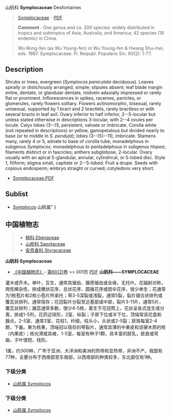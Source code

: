 山矾科 **Symplocaceae** Desfontaines

> [Symplocaceae](http://www.iplant.cn/info/Symplocaceae?t=foc) - [PDF](http://www.iplant.cn/foc/pdf/Symplocaceae.pdf)

> **Comment** : 
> One genus and ca. 200 species: widely distributed in tropics and subtropics of Asia, Australia, and America; 42 species (18 endemic) in China.
> 
> Wu Rong-fen (as Wu Young-fen) *in* Wu Young-fen & Hwang Shu-mei, eds. 1987. Symplocaceae. Fl. Reipubl. Popularis Sin. 60(2): 1-77.

## Description

Shrubs or trees, evergreen (*Symplocos paniculata* deciduous). Leaves spirally or distichously arranged, simple; stipules absent; leaf blade margin entire, dentate, or glandular dentate, midvein adaxially impressed or rarely flat or prominent. Inflorescences in spikes, racemes, panicles, or glomerules, rarely flowers solitary. Flowers actinomorphic, bisexual, rarely unisexual, supported by 1 bract and 2 bractlets, rarely bractless or with several bracts in leaf axil. Ovary inferior to half inferior, 2--5-locular but unless stated otherwise in descriptions 3-locular, with 2--4 ovules per locule. Calyx lobes (3--)5, persistent, valvate or imbricate. Corolla white (not repeated in descriptions) or yellow, gamopetalous but divided nearly to base (or to middle in *S*. *pendula*); lobes (3--)5(--11), imbricate. Stamens many, rarely 4 or 5, adnate to base of corolla tube, monadelphous in subgenus *Symplocos*, monadelphous to pentadelphous in subgenus *Hopea*; filaments distinct or in fascicles; anthers subglobose, 2-locular. Ovary usually with an apical 5-glandular, annular, cylindrical, or 5-lobed disc. Style 1, filiform; stigma small, capitate or 2--5-lobed. Fruit a drupe. Seeds with copious endosperm; embryo straight or curved; cotyledons very short.



* [Symplocaceae.PDF](http://www.iplant.cn/foc/pdf/Symplocaceae.pdf)

## Sublist

* [Symplocos](http://www.iplant.cn/info/Symplocos?t=foc) 山矾属"
}
## 中国植物志

> * [柿科  Ebenaceae](http://www.iplant.cn/info/Ebenaceae?t=z)
> * [山榄科  Sapotaceae](http://www.iplant.cn/info/Sapotaceae?t=z)
> * [安息香科  Styracaceae](http://www.iplant.cn/info/Styracaceae?t=z)

**山矾科 Symplocaceae**

* [《中国植物志》](http://www.iplant.cn/frps)- [第60(2)卷](http://www.iplant.cn/frps/vol/60(2)) >> 001页 [PDF](http://www.iplant.cn/frps/pdf/60(2)/001z.pdf)
**山矾科——SYMPLOCACEAE**

灌木或乔木。单叶，互生，通常具锯齿、腺质锯齿或全缘，无托叶。花辐射对称，两性稀杂性，排成穗状花序、总状花序、圆锥花序或团伞花序，很少单生；花通常为1枚苞片和2枚小苞片所承托；萼3-5深裂或浅裂，通常5裂，裂片镊合状排列或覆瓦状排列，通常宿存；花冠裂片分裂至近基部或中部，裂片3-11片，通常5片，覆瓦状排列；雄蕊通常多数，很少4-5枚，着生于花冠筒上，花丝呈各式连生或分离，排成1-5列，花药近球形，2室，纵裂；子房下位或半下位，顶端常具花盘和腺点，2-5室，通常3室，花柱1，纤细，柱头小，头状或2-5裂；胚珠每室2-4颗，下垂。果为核果，顶端冠以宿存的萼裂片，通常具薄的中果皮和坚硬木质的核（内果皮）；核光滑或具棱，1-5室，每室有种子1颗，具丰富的胚乳，胚直或弯曲，子叶很短，线形。

1属，约300种，广布于亚洲、大洋洲和美洲的热带和亚热带，非洲不产。我国有77种，主要分布于西南部至东南部，以西南部的种类较多，东北部仅有1种。

### 下级分类
* [山矾属  Symplocos](http://www.iplant.cn/info/Symplocos?t=z)

### 下级分类
* [山矾属  Symplocos](http://www.iplant.cn/info/sp/Symplocos?t=z)
